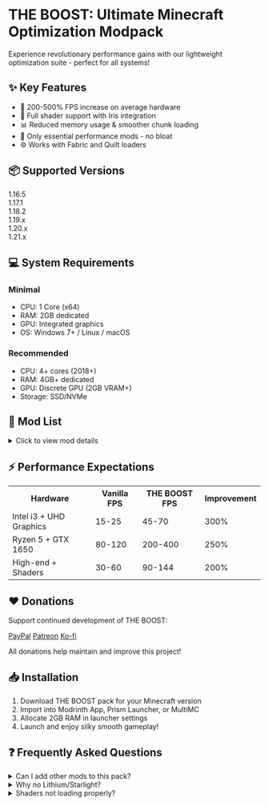 <h1>THE BOOST: Ultimate Minecraft Optimization Modpack</h1>
<p>Experience revolutionary performance gains with our lightweight optimization suite - perfect for all systems!</p>

<div class="features">
  <h2>✨ Key Features</h2>
  <ul>
    <li>🚀 200-500% FPS increase on average hardware</li>
    <li>🎨 Full shader support with Iris integration</li>
    <li>📊 Reduced memory usage & smoother chunk loading</li>
    <li>🔌 Only essential performance mods - no bloat</li>
    <li>⚙️ Works with Fabric and Quilt loaders</li>
  </ul>
</div>

<h2>📦 Supported Versions</h2>
<div class="versions-grid">
  <div class="version">1.16.5</div>
  <div class="version">1.17.1</div>
  <div class="version">1.18.2</div>
  <div class="version">1.19.x</div>
  <div class="version">1.20.x</div>
  <div class="version">1.21.x</div>
</div>

<h2>💻 System Requirements</h2>
<div class="requirements">
  <div class="spec-box minimal">
    <h3>Minimal</h3>
    <ul>
      <li>CPU: 1 Core (x64)</li>
      <li>RAM: 2GB dedicated</li>
      <li>GPU: Integrated graphics</li>
      <li>OS: Windows 7+ / Linux / macOS</li>
    </ul>
  </div>
  <div class="spec-box recommended">
    <h3>Recommended</h3>
    <ul>
      <li>CPU: 4+ cores (2018+)</li>
      <li>RAM: 4GB+ dedicated</li>
      <li>GPU: Discrete GPU (2GB VRAM+)</li>
      <li>Storage: SSD/NVMe</li>
    </ul>
  </div>
</div>

<h2>🔧 Mod List</h2>
<details>
  <summary>Click to view mod details</summary>
  <div class="mod-details">
    <div class="mod">
      <h3><a href="https://modrinth.com/mod/sodium" target="_blank">Sodium</a></h3>
      <p>Advanced rendering engine replacing Minecraft's render system</p>
      <span class="mod-version">v0.5.8+</span>
    </div>
    <div class="mod">
      <h3><a href="https://modrinth.com/mod/iris" target="_blank">Iris Shaders</a></h3>
      <p>Shader support framework with OptiFine shader compatibility</p>
      <span class="mod-version">v1.7.0+</span>
    </div>
  </div>
</details>

<h2>⚡ Performance Expectations</h2>
<table class="perf-table">
  <tr>
    <th>Hardware</th>
    <th>Vanilla FPS</th>
    <th>THE BOOST FPS</th>
    <th>Improvement</th>
  </tr>
  <tr>
    <td>Intel i3 + UHD Graphics</td>
    <td>15-25</td>
    <td>45-70</td>
    <td>300%</td>
  </tr>
  <tr>
    <td>Ryzen 5 + GTX 1650</td>
    <td>80-120</td>
    <td>200-400</td>
    <td>250%</td>
  </tr>
  <tr>
    <td>High-end + Shaders</td>
    <td>30-60</td>
    <td>90-144</td>
    <td>200%</td>
  </tr>
</table>

<h2>❤️ Donations</h2>
<div class="donations">
  <p>Support continued development of THE BOOST:</p>
  <div class="donation-methods">
    <a href="https://paypal.me/yourlink" target="_blank" class="donation-link">PayPal</a>
    <a href="https://patreon.com/yourlink" target="_blank" class="donation-link">Patreon</a>
    <a href="https://ko-fi.com/yourlink" target="_blank" class="donation-link">Ko-fi</a>
  </div>
  <p class="note">All donations help maintain and improve this project!</p>
</div>

<h2>📥 Installation</h2>
<ol class="install-steps">
  <li>Download THE BOOST pack for your Minecraft version</li>
  <li>Import into Modrinth App, Prism Launcher, or MultiMC</li>
  <li>Allocate 2GB RAM in launcher settings</li>
  <li>Launch and enjoy silky smooth gameplay!</li>
</ol>

<h2>❓ Frequently Asked Questions</h2>
<details>
  <summary>Can I add other mods to this pack?</summary>
  <p>Yes! THE BOOST is designed as a performance foundation. Add gameplay mods freely but monitor performance impact.</p>
</details>
<details>
  <summary>Why no Lithium/Starlight?</summary>
  <p>We prioritize maximum compatibility. Sodium provides 90% of gains while maintaining perfect stability.</p>
</details>
<details>
  <summary>Shaders not loading properly?</summary>
  <p>1) Verify Iris version matches your MC version<br>2) Use shaders marked "Iris-compatible"<br>3) Check GPU drivers</p>
</details>
